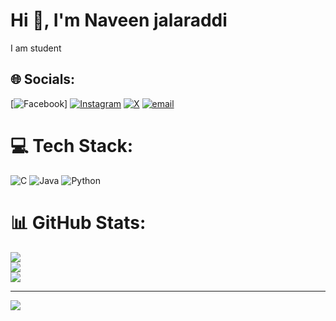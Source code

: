# Hi 👋, I'm Naveen jalaraddi
I am student <br>


## 🌐 Socials:
[![Facebook](https://img.shields.io/badge/Facebook-%231877F2.svg?logo=Facebook&logoColor=white)] [![Instagram](https://img.shields.io/badge/Instagram-%23E4405F.svg?logo=Instagram&logoColor=white)](https://instagram.com/naveen_j4) [![X](https://img.shields.io/badge/X-black.svg?logo=X&logoColor=white)](https://x.com/PRINCEN69270124) [![email](https://img.shields.io/badge/Email-D14836?logo=gmail&logoColor=white)](mailto:naveenjalaraddi82@gmail.com) 

# 💻 Tech Stack:
![C](https://img.shields.io/badge/c-%2300599C.svg?style=for-the-badge&logo=c&logoColor=white) ![Java](https://img.shields.io/badge/java-%23ED8B00.svg?style=for-the-badge&logo=openjdk&logoColor=white) ![Python](https://img.shields.io/badge/python-3670A0?style=for-the-badge&logo=python&logoColor=ffdd54)
# 📊 GitHub Stats:
![](https://github-readme-stats.vercel.app/api?username=Naveenjalaraddi&theme=transparent&hide_border=false&include_all_commits=true&count_private=true)<br/>
![](https://nirzak-streak-stats.vercel.app/?user=Naveenjalaraddi&theme=transparent&hide_border=false)<br/>
![](https://github-readme-stats.vercel.app/api/top-langs/?username=Naveenjalaraddi&theme=transparent&hide_border=false&include_all_commits=true&count_private=true&layout=compact)

---
[![](https://visitcount.itsvg.in/api?id=Naveenjalaraddi&icon=5&color=1)](https://visitcount.itsvg.in)

<!-- Proudly created with GPRM ( https://gprm.itsvg.in ) -->
